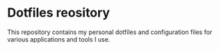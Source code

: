 # Dotfiles reository
This repository contains my personal dotfiles and configuration files for various applications and tools I use.
